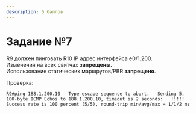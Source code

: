 ```yaml
---
description: 6 баллов
---
```


# Задание №7

R9 должен пинговать R10 IP адрес интерфейса e0/1.200.  
Изменения на всех свитчах **запрещены.**  
Использование статических маршрутов/PBR **запрещено**.

Проверка:

`R9#ping 188.1.200.10  
Type escape sequence to abort.  
Sending 5, 100-byte ICMP Echos to 188.1.200.10, timeout is 2 seconds:  
!!!!!  
Success rate is 100 percent (5/5), round-trip min/avg/max = 1/1/2 ms`  



